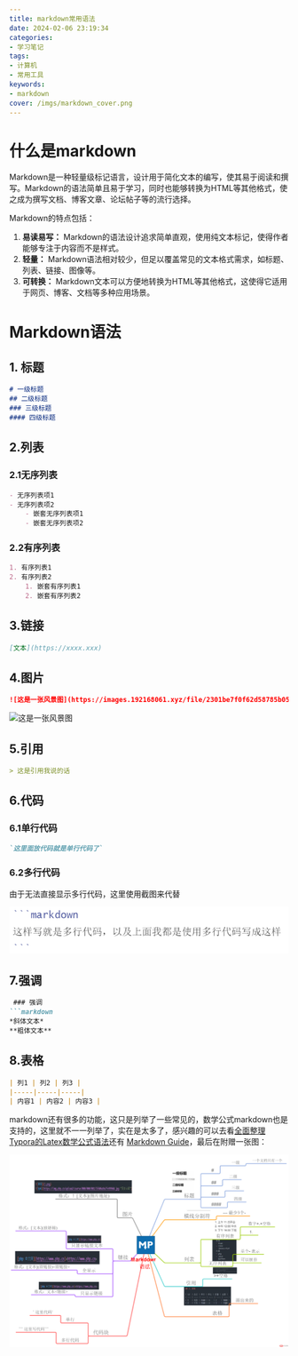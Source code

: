 ```yaml
---
title: markdown常用语法
date: 2024-02-06 23:19:34
categories: 
- 学习笔记
tags: 
- 计算机
- 常用工具
keywords: 
- markdown
cover: /imgs/markdown_cover.png
---
```


# 什么是markdown

Markdown是一种轻量级标记语言，设计用于简化文本的编写，使其易于阅读和撰写。Markdown的语法简单且易于学习，同时也能够转换为HTML等其他格式，使之成为撰写文档、博客文章、论坛帖子等的流行选择。

Markdown的特点包括：

1. **易读易写：** Markdown的语法设计追求简单直观，使用纯文本标记，使得作者能够专注于内容而不是样式。
2. **轻量：** Markdown语法相对较少，但足以覆盖常见的文本格式需求，如标题、列表、链接、图像等。
3. **可转换：** Markdown文本可以方便地转换为HTML等其他格式，这使得它适用于网页、博客、文档等多种应用场景。
# Markdown语法
## 1. 标题
```markdown
# 一级标题
## 二级标题
### 三级标题
#### 四级标题
```
## 2.列表
### 2.1无序列表
```markdown
- 无序列表项1
- 无序列表项2
	- 嵌套无序列表项1
	- 嵌套无序列表项2
```
### 2.2有序列表
```markdown
1. 有序列表1
2. 有序列表2
	1. 嵌套有序列表1
	2. 嵌套有序列表2
```

## 3.链接
```markdown
[文本](https://xxxx.xxx)
```

## 4.图片
```markdown
![这是一张风景图](https://images.192168061.xyz/file/2301be7f0f62d58785b05.jpg)}
```
![这是一张风景图](https://images.192168061.xyz/file/2301be7f0f62d58785b05.jpg)
## 5.引用
```markdown
> 这是引用我说的话
```
## 6.代码
### 6.1单行代码
```markdown
`这里面放代码就是单行代码了`
```
### 6.2多行代码

由于无法直接显示多行代码，这里使用截图来代替

![多行代码](/imgs/多行代码.png)


## 7.强调
```markdown
 ### 强调
```markdown 
*斜体文本* 
**粗体文本**
```
## 8.表格
```markdown
| 列1 | 列2 | 列3 |
|-----|-----|-----|
| 内容1 | 内容2 | 内容3 |
```

markdown还有很多的功能，这只是列举了一些常见的，数学公式markdown也是支持的，这里就不一一列举了，实在是太多了，感兴趣的可以去看[全面整理Typora的Latex数学公式语法]([全面整理Typora的Latex数学公式语法-CSDN博客](https://blog.csdn.net/qq_43444349/article/details/105400052))还有 [Markdown Guide](https://www.markdownguide.org/)，最后在附赠一张图：

![markdown简单记忆图](/imgs/markdown_base.png)
